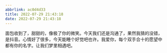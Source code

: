 ```yaml
---
abbrlink: ac0d4d33
title: 2022-07-29 21:43:18
date: 2022-07-29 21:43:18
---
```


面包收到了，甜甜的，像极了你的微笑。今天我们还是沟通了，果然我猜的没错，是抖音。心情好了很多，今天能睡个好觉吧也许。我爱你，每个双手合十的愿望中都有你的名字。让我们梦里相遇吧。
